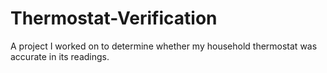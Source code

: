 # Thermostat-Verification
A project I worked on to determine whether my household thermostat was accurate in its readings.
